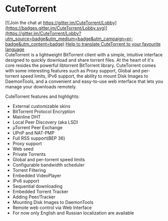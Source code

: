 # CuteTorrent

[![Join the chat at https://gitter.im/CuteTorrent/Lobby](https://badges.gitter.im/CuteTorrent/Lobby.svg)](https://gitter.im/CuteTorrent/Lobby?utm_source=badge&utm_medium=badge&utm_campaign=pr-badge&utm_content=badge)
[Help to translate CuteTorrent to your favourite language](http://translate.cutetorrent.info/collaboration/project?id=35923)  
CuteTorrent is a lightweight BitTorrent client with a simple, intuitive interface designed to quickly download and share torrent files. At the heart of it's core resides the powerful libtorrent BitTorrent library. CuteTorrent comes with some interesting features such as Proxy support, Global and per-torrent speed limits, IPv6 support, the ability to mount Disk Images to DaemonTools, and a convenient and easy-to-use web interface that lets you manage your downloads remotely.

CuteTorrent features and highlights:
* External customizable skins
* BitTorrent Protocol Encryption
* Mainline DHT
* Local Peer Discovery (aka LSD)
* µTorrent Peer Exchange
* UPnP and NAT-PMP
* Full RSS support(BEP 36)
* Proxy support
* Web seed
* Private Torrents
* Global and per-torrent speed limits
* Configurable bandwidth scheduler
* Torrent Filtering
* Embedded VideoPlayer
* IPv6 support
* Sequential downloading
* Embedded Torrent Tracker
* Adding Peer/Tracker
* Mounting Disk Images to DaemonTools
* Remote web control via Web Interface
* For now only English and Russian localization are available
